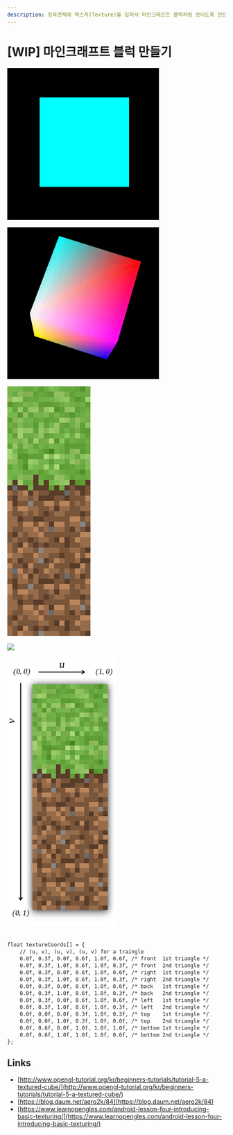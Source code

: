```yaml
---
description: 정육면체에 텍스처(Texture)를 입혀서 마인크래프트 블럭처럼 보이도록 만든다.
---
```


# \[WIP] 마인크래프트 블럭 만들기

![](../../.gitbook/assets/cube.gif)

![](../../.gitbook/assets/cube2.gif)



![grass texture map](<../../.gitbook/assets/image (10).png>)

![](../../.gitbook/assets/mccube.gif)



![](<../../.gitbook/assets/uvmap (2).png>)

```

float textureCoords[] = {
    // (u, v), (u, v), (u, v) for a traingle
    0.0f, 0.3f, 0.0f, 0.6f, 1.0f, 0.6f, /* front  1st triangle */
    0.0f, 0.3f, 1.0f, 0.6f, 1.0f, 0.3f, /* front  2nd triangle */
    0.0f, 0.3f, 0.0f, 0.6f, 1.0f, 0.6f, /* right  1st triangle */
    0.0f, 0.3f, 1.0f, 0.6f, 1.0f, 0.3f, /* right  2nd triangle */
    0.0f, 0.3f, 0.0f, 0.6f, 1.0f, 0.6f, /* back   1st triangle */
    0.0f, 0.3f, 1.0f, 0.6f, 1.0f, 0.3f, /* back   2nd triangle */
    0.0f, 0.3f, 0.0f, 0.6f, 1.0f, 0.6f, /* left   1st triangle */
    0.0f, 0.3f, 1.0f, 0.6f, 1.0f, 0.3f, /* left   2nd triangle */
    0.0f, 0.0f, 0.0f, 0.3f, 1.0f, 0.3f, /* top    1st triangle */
    0.0f, 0.0f, 1.0f, 0.3f, 1.0f, 0.0f, /* top    2nd triangle */
    0.0f, 0.6f, 0.0f, 1.0f, 1.0f, 1.0f, /* bottom 1st triangle */
    0.0f, 0.6f, 1.0f, 1.0f, 1.0f, 0.6f, /* bottom 2nd triangle */
};
```



## Links

* [http://www.opengl-tutorial.org/kr/beginners-tutorials/tutorial-5-a-textured-cube/](http://www.opengl-tutorial.org/kr/beginners-tutorials/tutorial-5-a-textured-cube/)
* [https://blog.daum.net/aero2k/84](https://blog.daum.net/aero2k/84)
* [https://www.learnopengles.com/android-lesson-four-introducing-basic-texturing/](https://www.learnopengles.com/android-lesson-four-introducing-basic-texturing/)
